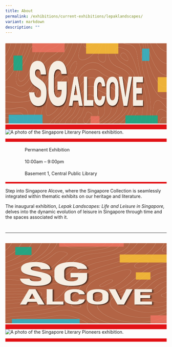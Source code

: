 ```yaml
---
title: About
permalink: /exhibitions/current-exhibitions/lepaklandscapes/
variant: markdown
description: ""
---
```

<section class="section__about">
<div class="container__card">
    <div class="row">
        <div class="col is-full" style="border-bottom: 15px solid #E21216; padding: 12px 0 0 0;">
            <img srcset="/images/event-images/Lepak Landscapes/Sg_Alcove_Banner.jpg 400w, /images/event-images/Lepak Landscapes/Sg_Alcove_Banner.jpg 1000w" sizes="(max-width: 500px) 40vw, 100vw" height="250" width="1000" src="/images/event-images/Lepak Landscapes/Sg_Alcove_Banner.jpg" alt="A title card labelled: Singapore Alcove.">
        </div>
    </div>    
    <div class="row">
        <div class="col is-full" style="padding: 0 0 12px 0;">
            <img srcset="/images/event-images/lpg/singapore-literary-pioneers-main-image_400w.jpg 400w, /images/event-images/lpg/singapore-literary-pioneers-main-image_950w.jpg 950w" sizes="(max-width: 500px) 40vw, 95vw" height="682" width="950" src="/images/event-images/lpg/singapore-literary-pioneers-main-image_400w.jpg" alt="A photo of the Singapore Literary Pioneers exhibition.">
        </div>
    </div>
        <div class="row">
            <div class="col" style="border-top: 10px solid #E21216; border-bottom: 5px solid #E21216;">
                <ul style="list-style: none; margin-left: 0px;">
                    <li style="margin-bottom: 1rem;">
                        <span class="sgds-icon sgds-icon-calendar" style="font-size: 150%; display: inline-block; float: left; vertical-align: middle;"></span>
                        <div style="line-height: 150%; padding-left: 2.3rem;">Permanent Exhibition</div>
                    </li> 
                    <li style="margin-bottom: 1rem;">
                        <span class="sgds-icon sgds-icon-clock" style="font-size: 150%; display: inline-block; float: left; vertical-align: middle;"></span>
                        <div style="line-height: 150%; padding-left: 2.3rem;">10:00am – 9:00pm</div>
                    </li>          
                    <li style="margin-bottom: 1rem;">
                        <span class="sgds-icon sgds-icon-map" style="font-size: 150%; display: inline-block; float: left; vertical-align: middle;"></span>
                        <div style="line-height: 150%; padding-left: 2.3rem;">Basement 1, Central Public Library</div>
                    </li>                    
                </ul>
            </div>
        </div>
</div>
    
<div class="container__description">
    <div class="row">
        <div class="col is-full padding--top--lg">
<p>Step into Singapore Alcove, where the Singapore Collection is seamlessly integrated within thematic exhibits on our heritage and literature.</p><p>The inaugural exhibition, <em>Lepak Landscapes: Life and Leisure in Singapore, </em> delves into the dynamic evolution of leisure in Singapore through time and the spaces associated with it.</p>
        </div>
</div>
</div></section>
<hr style="margin: 40px 0 20px 0;">

<section class="section__about">
<div class="container__card">
    <div class="row">
        <div class="col is-full" style="border-bottom: 15px solid #E21216; padding: 12px 0 0 0;">
            <img srcset="/images/event-images/Lepak Landscapes/Lepak_Landscapes_Banner.jpg 400w, /images/event-images/Lepak Landscapes/Lepak_Landscapes_Banner.jpg 1000w" sizes="(max-width: 500px) 40vw, 100vw" height="250" width="1000" src="/images/event-images/Lepak Landscapes/Lepak_Landscapes_Banner.jpg" alt="A title card labelled: Lepak Landscapes">
        </div>
    </div>    
    <div class="row">
        <div class="col is-full" style="padding: 0 0 12px 0;">
            <img srcset="/images/event-images/lpg/singapore-literary-pioneers-main-image_400w.jpg 400w, /images/event-images/lpg/singapore-literary-pioneers-main-image_950w.jpg 950w" sizes="(max-width: 500px) 40vw, 95vw" height="682" width="950" src="/images/event-images/lpg/singapore-literary-pioneers-main-image_400w.jpg" alt="A photo of the Singapore Literary Pioneers exhibition.">
        </div>
    </div>
        <div class="row">
            <div class="col" style="border-top: 10px solid #E21216; border-bottom: 0px solid #E21216;"></div></div></div></section>